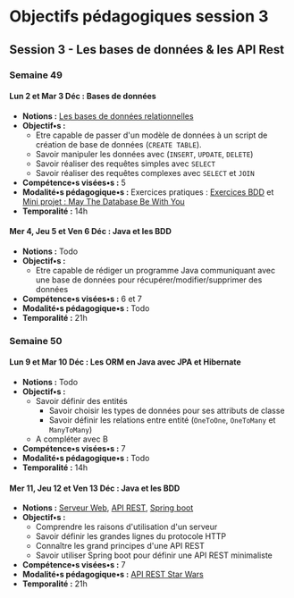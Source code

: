 # Objectifs pédagogiques session 3

## Session 3 - Les bases de données & les API Rest

### Semaine 49

#### **Lun 2 et Mar 3 Déc :** Bases de données

* **Notions :** [Les bases de données relationnelles](../cours/bdd.md)
* **Objectif•s :**
  * Etre capable de passer d'un modèle de données à un script de création de base de données (`CREATE TABLE`).
  * Savoir manipuler les données avec (`INSERT`, `UPDATE`, `DELETE`)
  * Savoir réaliser des requêtes simples avec `SELECT`
  * Savoir réaliser des requêtes complexes avec `SELECT` et `JOIN`
* **Compétence•s visées•s :** 5
* **Modalité•s pédagogique•s :** Exercices pratiques : [Exercices BDD](../exercice/bdd.md) et [Mini projet : May The Database Be With You](https://simplonline.co/briefs/detail/xL4XMmevPA2pZH8gT)
* **Temporalité :** 14h

#### **Mer 4, Jeu 5 et Ven 6 Déc :** Java et les BDD

* **Notions :** Todo
* **Objectif•s :**
  * Etre capable de rédiger un programme Java communiquant avec une base de données pour récupérer/modifier/supprimer des données
* **Compétence•s visées•s :** 6 et 7
* **Modalité•s pédagogique•s :** Todo
* **Temporalité :** 21h

### Semaine 50

#### **Lun 9 et Mar 10 Déc :** Les ORM en Java avec JPA et Hibernate

* **Notions :** Todo
* **Objectif•s :**
  * Savoir définir des entités
    * Savoir choisir les types de données pour ses attributs de classe
    * Savoir définir les relations entre entité (`OneToOne`, `OneToMany` et `ManyToMany`)
  * A compléter avec B
* **Compétence•s visées•s :** 7
* **Modalité•s pédagogique•s :** Todo
* **Temporalité :** 14h

#### **Mer 11, Jeu 12 et Ven 13 Déc :** Java et les BDD

* **Notions :** [Serveur Web](../cours/web-server.md), [API REST](../cours/rest-api.md), [Spring boot](../cours/spring-boot.md)
* **Objectif•s :**
  * Comprendre les raisons d'utilisation d'un serveur
  * Savoir définir les grandes lignes du protocole HTTP
  * Connaître les grand principes d'une API REST
  * Savoir utiliser Spring boot pour définir une API REST minimaliste
* **Compétence•s visées•s :** 7
* **Modalité•s pédagogique•s :** [API REST Star Wars](../exercice/rest-api.md)
* **Temporalité :** 21h
